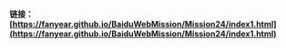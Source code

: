 #### 链接：[https://fanyear.github.io/BaiduWebMission/Mission24/index1.html](https://fanyear.github.io/BaiduWebMission/Mission24/index1.html)
